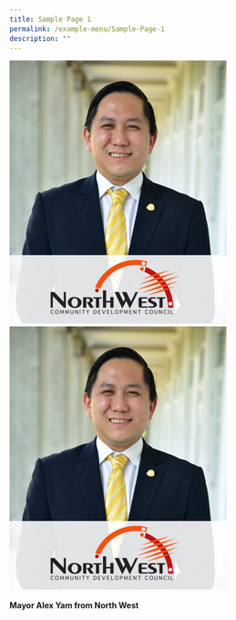 ```yaml
---
title: Sample Page 1
permalink: /example-menu/Sample-Page-1
description: ""
---
```

![Alex Yam](/images/Mayors/Alex_Yam2.png)
<img height="auto" src="/images/Mayors/Alex_Yam2.png">

**Mayor Alex Yam from North West**